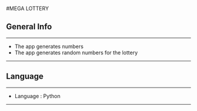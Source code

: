 #MEGA LOTTERY

## General Info
_____________________________________________________
- The app generates numbers 
- The app generates random numbers for the lottery
_____________________________________________________
## Language
____________________________________________________
- Language : Python
_____________________________________________________

